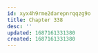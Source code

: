 ```yaml
---
id: xyx4h9rme2darepnrqqzg9o
title: Chapter 338
desc: ''
updated: 1687161331380
created: 1687161331380
---
```

